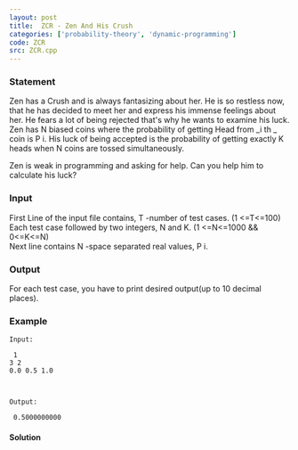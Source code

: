 ```yaml
---
layout: post
title:  ZCR - Zen And His Crush
categories: ['probability-theory', 'dynamic-programming']
code: ZCR
src: ZCR.cpp
---
```


### **Statement**

Zen has a Crush and is always fantasizing about her. He is so restless now,
that he has decided to meet her and express his immense feelings about her. He
fears a lot of being rejected that's why he wants to examine his luck. Zen has
N biased coins where the probability of getting Head from _i th _
coin is P i. His luck of being accepted is the probability of getting
exactly K heads when N coins are tossed simultaneously.  
  
Zen is weak in programming and asking for help. Can you help him to calculate
his luck?

### Input

First Line of the input file contains, T -number of test cases. (1
<=T<=100)  
Each test case followed by two integers, N and K. (1 <=N<=1000 &&
0<=K<=N)  
Next line contains N -space separated real values, P i.

### Output

For each test case, you have to print desired output(up to 10 decimal
places).

### Example

    
    
    Input:
     1  
    3 2  
    0.0 0.5 1.0
    
    Output:
     0.5000000000



#### **Solution**



